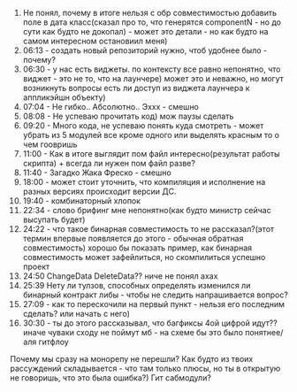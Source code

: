 1. Не понял, почему в итоге нельзя с обр совместимостью добавить поле в дата класс(сказал про то, что генерятся componentN - но до сути как будто не докопал) - может это детали - но как будто на самом интересном остановиил меня)
2. 06:13 - создать новый репозиторий нужно, чтоб удобнее было - почему?
3. 06:30 - у нас есть виджеты. по контексту все равно непонятно, что виджет - это не то, что на лаунчере) может это и неважно, но могут возникнуть вопросы есть ли доступ из виджета лаунчера к аппликэйшн объекту)
4. 07:04 - Не гибко.. Абсолютно.. Эххх - смешно
5. 08:08 - Не успеваю прочитать код) мож паузы сделать
6. 09:20 - Много кода, не успеваю понять куда смотреть - может убрать из 5 модулей все кроме одного или выделять красным то о чем гоовришь
7. 11:00 - Как в итоге выглядит пом файл интересно(результат работы скрипта) + всегда ли нужен пом файл разве?
8. 11:40 - Загадко Жака Фреско - смешно
9. 18:00 - может стоит уточнить, что компиляция и исполнение на разных версиях происходит версии ДС.
10. 19:40 - комбинаторный хлопок
11. 22:34 - слово брифинг мне непонятно(как будто министр сейчас высупать будет)
12. 24:22 - что такое бинарная совместимость то не рассказал?(этот термин впервые появляется до этого - обычная обратная совместимость)
	хорошо бы показать пример, как бинарная совместимость может зафейлиться, но скомпилиться успешно проект
13. 24:50 ChangeData DeleteData?? ниче не понял ахах
14. 25:39 Нету ли тулзов, способных определять изменился ли бинарный контракт либы - чтобы не следить напрашивается вопрос?
15. 27:09 - как то перескочили на первый пункт - нельзя его последним сделать? или начать с него)
16. 30:30 - ты до этого рассказывал, что багфиксы 4ой цифрой идут??
иначе чуваки сходу не поймут мб - на схеме бы это было понятнее/аля гитфлоу

Почему мы сразу на монорепу не перешли? Как будто из твоих рассуждений складывается - что там только плюсы, но ты в открытую не говоришь, что это была ошибка?)
Гит сабмодули?
